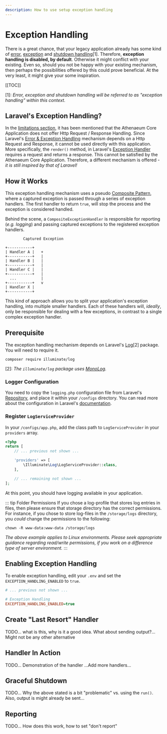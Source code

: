 ```yaml
---
description: How to use setup exception handling
---
```


# Exception Handling

There is a great chance, that your legacy application already has some kind of [error](https://www.php.net/manual/en/function.set-error-handler.php), [exception](https://www.php.net/manual/en/function.set-exception-handler.php) and [shutdown handling](https://www.php.net/manual/en/function.register-shutdown-function.php)[1].
Therefore, **exception handling is disabled, by default**. Otherwise it might conflict with your existing.
Even so, should you not be happy with your existing mechanism, then perhaps the possibilities offered by this could prove beneficial.
At the very least, it might give your some inspiration.

[[TOC]]

[1]: _Error, exception and shutdown handling will be referred to as "exception handling" within this context._

## Laravel's Exception Handling?

In the [limitations section](../README.md#limitations), it has been mentioned that the Athenaeum Core Application does not offer Http Request / Response Handling.
Since Laravel's [Error & Exception Handling](https://laravel.com/docs/6.x/errors#the-exception-handler) mechanism depends on a Http Request and Response, it cannot be used directly with this application. 
More specifically, the `render()` method, in Laravel's [Exception Handler](https://github.com/laravel/framework/blob/6.x/src/Illuminate/Contracts/Debug/ExceptionHandler.php) requires a request and returns a response.
This cannot be satisfied by the Athenaeum Core Application.
Therefore, a different mechanism is offered - _it is still inspired by that of Laravel!_

## How it Works

This exception handling mechanism uses a pseudo [Composite Pattern](https://designpatternsphp.readthedocs.io/en/latest/Structural/Composite/README.html), where a captured exception is passed through a series of exception handlers.
The first handler to return `true`, will stop the process and the exception is considered handled.

Behind the scene, a `CompositeExceptionHandler` is responsible for reporting (_e.g. logging_) and passing captured exceptions to the registered exception handlers.  

```
        Captured Exception

+-----------+
| Handler A |   +
+-----------+   |
| Handler B |   |
+-----------+   |
| Handler C |   |
+-----------+   |
  ...           |
+-----------+   v
| Handler X |
+-----------+
```

This kind of approach allows you to split your application's exception handling, into multiple smaller handlers.
Each of these handlers will, _ideally_, only be responsible for dealing with a few exceptions, in contrast to a single complex exception handler.

## Prerequisite

The exception handling mechanism depends on Laravel's [Log](https://packagist.org/packages/illuminate/log)[2] package.
You will need to require it.

```shell
composer require illuminate/log
```

[2]: _The `illuminate/log` package uses [MonoLog](https://github.com/Seldaek/monolog)._

### Logger Configuration

You need to copy the `logging.php` configuration file from Laravel's [Repository](https://github.com/laravel/laravel/blob/master/config/logging.php), and place it within your `/configs` directory.
You can read more about the configuration in Laravel's [documentation](https://laravel.com/docs/6.x/logging).

### Register `LogServiceProvider`

In your `/configs/app.php`, add the class path to `LogServiceProvider` in your `providers` array.

```php
<?php
return [
    // ... previous not shown ...

    'providers' => [
        \Illuminate\Log\LogServiceProvider::class,
    ],

    // ... remaining not shown ...
];
```

At this point, you should have logging available in your application.

::: tip Folder Permissions
If you chose a log-profile that stores log entries in files, then please ensure that storage directory has the correct permissions.
For instance, if you chose to store log-files in the `/storage/logs` directory, you _could_ change the permissions to the following:

```shell
chown -R www-data:www-data /storage/logs
```

_The above example applies to Linux environments. Please seek appropriate guidance regarding read/write permissions, if you work on a difference type of server environment._
:::

## Enabling Exception Handling

To enable exception handling, edit your `.env` and set the `EXCEPTION_HANDLING_ENABLED` to `true`.

```ini
# ... previous not shown ...

# Exception Handling
EXCEPTION_HANDLING_ENABLED=true
```

## Create "Last Resort" Handler

TODO... what is this, why is it a good idea.
What about sending output?... Might not be any other alternative

## Handler In Action

TODO... Demonstration of the handler 
...Add more handlers...

## Graceful Shutdown

TODO... Why the above stated is a bit "problematic" vs. using the `run()`.
Also, output is might already be sent...

## Reporting

TODO... How does this work, how to set "don't report"